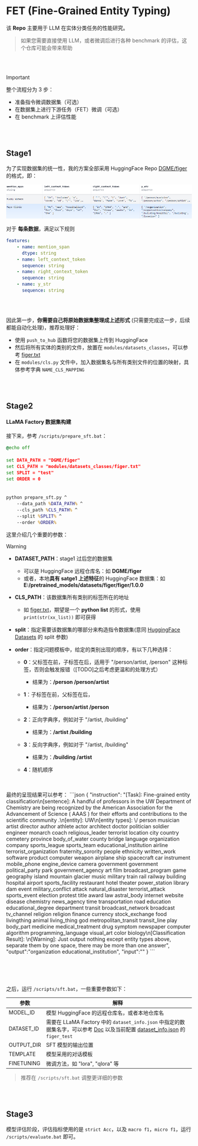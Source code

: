 # FET (**F**ine-Grained **E**ntity **T**yping)

该 **Repo** 主要用于 LLM 在实体分类任务的性能研究。

> 如果您需要直接使用 LLM，或者微调后进行各种 benchmark 的评估，这个仓库可能会带来帮助

<br/>
<br/>

> [!IMPORTANT]
> 整个流程分为 3 步：
> - 准备指令微调数据集（可选）
> - 在数据集上进行下游任务（FET）微调（可选）
> - 在 benchmark 上评估性能

<br/>
<br/>

## Stage1

为了实现数据集的统一性，我的方案全部采用 HuggingFace Repo [DGME/figer](https://huggingface.co/datasets/DGME/figer) 的格式，即：

![](/assets/1.png)


对于 **每条数据**，满足以下规则

```yaml
features:
    - name: mention_span
      dtype: string
    - name: left_context_token
      sequence: string
    - name: right_context_token
      sequence: string
    - name: y_str
      sequence: string
```


<br/>
<br/>

因此第一步，**你需要自己将原始数据集整理成上述形式** (只需要完成这一步，后续都能自动化处理)，推荐处理好：

* 使用 `push_to_hub` 函数将您的数据集上传到 HuggingFace
* 然后将所有实体的类别的文件，放置在 `modules/datasets_classes`，可以参考 [figer.txt](modules/datasets_classes/figer.txt)
* 在 `modules/cls.py` 文件中，加入数据集名与所有类别文件的位置的映射，具体参考字典 `NAME_CLS_MAPPING`

<br/>
<br/>

## Stage2

#### LLaMA Factory 数据集构建
接下来，参考 `/scripts/prepare_sft.bat`：

```bat
@echo off

set DATA_PATH = "DGME/figer"
set CLS_PATH = "modules/datasets_classes/figer.txt"
set SPLIT = "test"
set ORDER = 0


python prepare_sft.py ^
    --data_path %DATA_PATH% ^
    --cls_path %CLS_PATH% ^
    --split %SPLIT% ^
    --order %ORDER%
```

这里介绍几个重要的参数：
<!-- > - **MODEL_ID**：用于指定 LLM 信息，既可以是 HuggingFace 远程仓库名，如：`Qwen/QwQ-32B-Preview` ；也可以是您本地 HuggingFace 模型的位置，如：`E:/pretrained_models/Qwen/Qwen2___5-7B-Instruct-GPTQ-Int4`
>
> <br/> -->
> [!WARNING]
> 
> - **DATASET_PATH**：stage1 过后您的数据集
> 
>   - 可以是 HuggingFace 远程仓库名：如 **DGME/figer**
>   - 或者，本地**具有 satge1 上述特征**的 HuggingFace 数据集：如 **E:/pretrained_models/datasets/figer/figer/1.0.0**
> - **CLS_PATH**：该数据集所有类别的标签所在的地址
>
>   - 如 [figer.txt](modules/datasets_classes/figer.txt)，期望是一个 **python list** 的形式，使用 `print(str(xx_list))` 即可获得
>
> - **split**：指定需要该数据集的哪部分来构造指令数据集(意同 [HuggingFace Datasets](https://huggingface.co/docs/datasets/index) 的 split 参数)
> - **order**：指定问题模板中，给定的类别出现的顺序，有以下几种选择：
>
>   - **0**：父标签在前，子标签在后，适用于 "/person/artist, /person" 这种标签，否则会触发报错（[TODO]之后考虑更温和的处理方式）
>
>       - 结果为：**/person /person/artist** 
>   - **1**：子标签在前，父标签在后，
>
>       - 结果为：**/person/artist /person**
>
>   - **2**：正向字典序，例如对于 "/artist, /building"
>
>       - 结果为：**/artist /building** 
>   - **3**：反向字典序，例如对于 "/artist, /building"
>
>       - 结果为：**/building /artist** 
>
>   - **4**：随机顺序
> <br/>
> <br/>
> 最终的呈现结果可以参考：
> ```json
>{
>   "instruction":
>       "[Task]: Fine-grained entity classification\n[sentence]: A handful of professors in the UW Department of Chemistry are being recognized by the American Association for the Advancement of Science ( AAAS ) for their efforts and contributions to the scientific community .\n[entity]: UW\n[entity types]: \/ person musician artist director author athlete actor architect doctor politician soldier engineer monarch coach religious_leader terrorist location city country cemetery province body_of_water county bridge language organization company sports_league sports_team educational_institution airline terrorist_organization fraternity_sorority people ethnicity written_work software product computer weapon airplane ship spacecraft car instrument mobile_phone engine_device camera government government political_party park government_agency art film broadcast_program game geography island mountain glacier music military train rail railway building hospital airport sports_facility restaurant hotel theater power_station library dam event military_conflict attack natural_disaster terrorist_attack sports_event election protest title award law astral_body internet website disease chemistry news_agency time transportation road education educational_degree department transit broadcast_network broadcast tv_channel religion religion finance currency stock_exchange food livingthing animal living_thing god metropolitan_transit transit_line play body_part medicine medical_treatment drug symptom newspaper computer algorithm programming_language visual_art color biology\n[Classification Result]: \n[Warning]: Just output nothing except entity types above, separate them by one space, there may be more than one answer",
>   "output":"organization educational_institution",
>   "input":""
> }
> ```

<br/>
<br/>
<br/>
<br/>

之后，运行 `/scripts/sft.bat`，一些重要参数如下：

| 参数 | 解释|
|---|---|
|MODEL_ID | 模型 HuggingFace 的远程仓库名，或者本地仓库名|
|DATASET_ID | 需要在 LLaMA Factory 中的 `dataset_info.json` 中指定的数据集名字，可以参考 [Doc](https://github.com/hiyouga/LLaMA-Factory/blob/main/data/README_zh.md) 以及当前配置 [dataset_info.json](LLaMA-Factory/data/dataset_info.json) 的 `figer_test`
|OUTPUT_DIR| SFT 模型的输出位置|
|TEMPLATE| 模型采用的对话模板 |
|FINETUNING | 微调方法，如 "lora", "qlora" 等|

> 推荐在 `/scripts/sft.bat` 调整更详细的参数

<br/>
<br/>

## Stage3 

模型评估阶段，评估指标使用的是 `strict Acc`，以及 `macro f1`，`micro f1`，运行 `/scripts/evaluate.bat` 即可。
